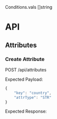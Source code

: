 Conditions.vals []string

# API

## Attributes
### Create Attribute

POST /api/attributes

Expected Payload:
```js
{
    "key": "country",
    "attrType": "STR"
}
```

Expected Response:
```js
